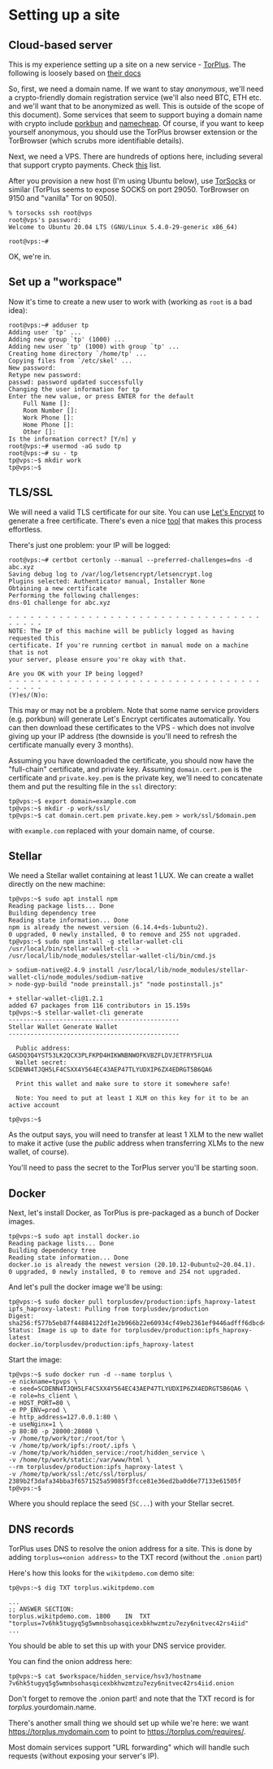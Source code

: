 # Setting up a site

## Cloud-based server
This is my experience setting up a site on a new service - [TorPlus](https://github.com/torplusdev/docs). The following is loosely based on [their docs](https://github.com/torplusdev/docs/blob/master/Docker%20Installation%20Instructions.md)

So, first, we need a domain name. If we want to stay _anonymous_, we'll need a crypto-friendly domain registration service (we'll also need BTC, ETH etc. and we'll want that to be anonymized as well. This is outside of the scope of this document). Some services that seem to support buying a domain name with crypto include [porkbun](porkbun.com) and [namecheap](https://www.namecheap.com/). Of course, if you want to keep yourself anonymous, you should use the TorPlus browser extension or the TorBrowser (which scrubs more identifiable details).

Next, we need a VPS. There are hundreds of options here, including several that support crypto payments. Check [this](https://bitcoin-vps.com/) list.  

After you provision a new host (I'm using Ubuntu below), use [TorSocks](https://gitweb.torproject.org/torsocks.git) or similar (TorPlus seems to expose SOCKS on port 29050. TorBrowser on 9150 and "vanilla" Tor on 9050).

```shell
% torsocks ssh root@vps
root@vps's password:
Welcome to Ubuntu 20.04 LTS (GNU/Linux 5.4.0-29-generic x86_64)

root@vps:~#
```

OK, we're in.

## Set up a "workspace"
Now it's time to create a new user to work with (working as `root` is a bad idea):
```shell
root@vps:~# adduser tp
Adding user `tp' ...
Adding new group `tp' (1000) ...
Adding new user `tp' (1000) with group `tp' ...
Creating home directory `/home/tp' ...
Copying files from `/etc/skel' ...
New password:
Retype new password:
passwd: password updated successfully
Changing the user information for tp
Enter the new value, or press ENTER for the default
	Full Name []: 
	Room Number []:
	Work Phone []:
	Home Phone []:
	Other []:
Is the information correct? [Y/n] y
root@vps:~# usermod -aG sudo tp
root@vps:~# su - tp
tp@vps:~$ mkdir work
tp@vps:~$
```

## TLS/SSL
We will need a valid TLS certificate for our site.
You can use [Let's Encrypt](https://letsencrypt.org/) to generate a free certificate. There's even a nice [tool](https://certbot.eff.org/) that makes this process effortless.

There's just one problem: your IP will be logged:
```shell
root@vps:~# certbot certonly --manual --preferred-challenges=dns -d abc.xyz
Saving debug log to /var/log/letsencrypt/letsencrypt.log
Plugins selected: Authenticator manual, Installer None
Obtaining a new certificate
Performing the following challenges:
dns-01 challenge for abc.xyz

- - - - - - - - - - - - - - - - - - - - - - - - - - - - - - - - - - - - - - - -
NOTE: The IP of this machine will be publicly logged as having requested this
certificate. If you're running certbot in manual mode on a machine that is not
your server, please ensure you're okay with that.

Are you OK with your IP being logged?
- - - - - - - - - - - - - - - - - - - - - - - - - - - - - - - - - - - - - - - -
(Y)es/(N)o:
```

This may or may not be a problem.
Note that some name service providers (e.g. porkbun) will generate Let's Encrypt certificates automatically. You can then download these certificates to the VPS - which does not involve giving up your IP address (the downside is you'll need to refresh the certificate manually every 3 months).

Assuming you have downloaded the certificate, you should now have the "full-chain" certificate, and private key. Assuming `domain.cert.pem` is the certificate and `private.key.pem` is the private key, we'll need to concatenate them and put the resulting file in the `ssl` directory:

```shell
tp@vps:~$ export domain=example.com
tp@vps:~$ mkdir -p work/ssl/
tp@vps:~$ cat domain.cert.pem private.key.pem > work/ssl/$domain.pem
```

with `example.com` replaced with your domain name, of course.


## Stellar
We need a Stellar wallet containing at least 1 LUX.
We can create a wallet directly on the new machine:

```shell
tp@vps:~$ sudo apt install npm
Reading package lists... Done
Building dependency tree
Reading state information... Done
npm is already the newest version (6.14.4+ds-1ubuntu2).
0 upgraded, 0 newly installed, 0 to remove and 255 not upgraded.
tp@vps:~$ sudo npm install -g stellar-wallet-cli
/usr/local/bin/stellar-wallet-cli -> /usr/local/lib/node_modules/stellar-wallet-cli/bin/cmd.js

> sodium-native@2.4.9 install /usr/local/lib/node_modules/stellar-wallet-cli/node_modules/sodium-native
> node-gyp-build "node preinstall.js" "node postinstall.js"

+ stellar-wallet-cli@1.2.1
added 67 packages from 116 contributors in 15.159s
tp@vps:~$ stellar-wallet-cli generate
-----------------------------------------------
Stellar Wallet Generate Wallet
-----------------------------------------------

  Public address: GASDQ3Q4YST53LK2QCX3PLFKPD4HIKWNBNWOFKVBZFLDVJETFRY5FLUA
  Wallet secret: SCDENN4TJQH5LF4CSXX4Y564EC43AEP47TLYUDXIP6ZX4EDRGT5B6QA6

  Print this wallet and make sure to store it somewhere safe!

  Note: You need to put at least 1 XLM on this key for it to be an active account

tp@vps:~$
```

As the output says, you will need to transfer at least 1 XLM to the new wallet to make it active (use the *public* address when transferring XLMs to the new wallet, of course).

You'll need to pass the secret to the TorPlus server you'll be starting soon.

## Docker
Next, let's install Docker, as TorPlus is pre-packaged as a bunch of Docker images.

```shell
tp@vps:~$ sudo apt install docker.io
Reading package lists... Done
Building dependency tree
Reading state information... Done
docker.io is already the newest version (20.10.12-0ubuntu2~20.04.1).
0 upgraded, 0 newly installed, 0 to remove and 254 not upgraded.
```

And let's pull the docker image we'll be using:
```shell
tp@vps:~$ sudo docker pull torplusdev/production:ipfs_haproxy-latest
ipfs_haproxy-latest: Pulling from torplusdev/production
Digest: sha256:f577b5eb87f44884122df1e2b966b22e60934cf49eb2361ef9446adfff6dbcd4
Status: Image is up to date for torplusdev/production:ipfs_haproxy-latest
docker.io/torplusdev/production:ipfs_haproxy-latest
```

Start the image:
```shell
tp@vps:~$ sudo docker run -d --name torplus \
-e nickname=tpvps \
-e seed=SCDENN4TJQH5LF4CSXX4Y564EC43AEP47TLYUDXIP6ZX4EDRGT5B6QA6 \
-e role=hs_client \
-e HOST_PORT=80 \
-e PP_ENV=prod \
-e http_address=127.0.0.1:80 \
-e useNginx=1 \
-p 80:80 -p 28000:28080 \
-v /home/tp/work/tor:/root/tor \
-v /home/tp/work/ipfs:/root/.ipfs \
-v /home/tp/work/hidden_service:/root/hidden_service \
-v /home/tp/work/static:/var/www/html \
--rm torplusdev/production:ipfs_haproxy-latest \
-v /home/tp/work/ssl:/etc/ssl/torplus/
2389b2f3dafa34bba3f6571525a59085f3fcce81e36ed2ba0d6e77133e61505f
tp@vps:~$ 
```

Where you should replace the seed (`SC...`) with your Stellar secret.

## DNS records
TorPlus uses DNS to resolve the onion address for a site. This is done by adding `torplus=<onion address>` to the TXT record (without the `.onion` part)

Here's how this looks for the `wikitpdemo.com` demo site:

```shell
tp@vps:~$ dig TXT torplus.wikitpdemo.com

...
;; ANSWER SECTION:
torplus.wikitpdemo.com.	1800	IN	TXT	"torplus=7v6hk5tugyq5g5wmnbsohasqicexbkhwzmtzu7ezy6nitvec42rs4iid"
...
```

You should be able to set this up with your DNS service provider.

You can find the onion address here:
```shell
tp@vps:~$ cat $workspace/hidden_service/hsv3/hostname
7v6hk5tugyq5g5wmnbsohasqicexbkhwzmtzu7ezy6nitvec42rs4iid.onion
```

Don't forget to remove the .onion part! and note that the TXT record is for *torplus*.yourdomain.name.

There's another small thing we should set up while we're here: we want https://torplus.mydomain.com to point to https://torplus.com/requires/.

Most domain services support "URL forwarding" which will handle such requests (without exposing your server's IP).

